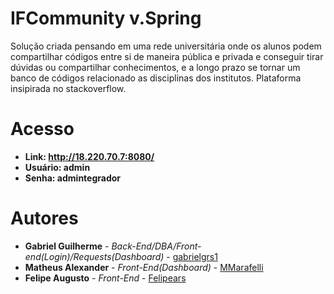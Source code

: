 # IFCommunity v.Spring
Solução criada pensando em uma rede universitária onde os alunos podem compartilhar códigos entre si de maneira pública e privada e conseguir tirar dúvidas ou compartilhar conhecimentos, e a longo prazo se tornar um banco de códigos relacionado as disciplinas dos institutos. Plataforma insipirada no stackoverflow.
# Acesso
* **Link: http://18.220.70.7:8080/**
* **Usuário: admin**
* **Senha: admintegrador**

# Autores
* **Gabriel Guilherme** - *Back-End/DBA/Front-end(Login)/Requests(Dashboard)* - [gabrielgrs1](https://github.com/gabrielgrs1)
* **Matheus Alexander** - *Front-End(Dashboard)* - [MMarafelli](https://github.com/MMarafelli)
* **Felipe Augusto** - *Front-End* - [Felipears](https://github.com/Felipears)
